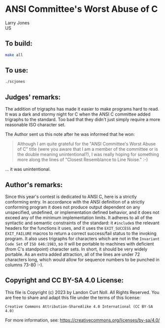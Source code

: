 # ANSI Committee's Worst Abuse of C

Larry Jones\
US


## To build:

```sh
make all
```


## To use:

```sh
./scjones
```


## Judges' remarks:

The addition of trigraphs has made it easier to make programs hard to read.  It
was a dark and stormy night for C when the ANSI C committee added trigraphs to
the standard.  Too bad that they didn't just simply require a more reasonable
ISO character set.

The Author sent us this note after he was informed that he won:

> Although I am quite grateful for the "ANSI Committee's Worst Abuse of C" title
> (were you aware that I am a member of the committee or is the double meaning
> unintentional?), I was really hoping for something more along the lines of
> "Closest Resemblance to Line Noise."  :-)

... it was unintentional.


## Author's remarks:

Since this year's contest is dedicated to ANSI C, here is a strictly conforming
entry.  In accordance with the ANSI definition of a strictly conforming program
it does not produce output dependent on any unspecified, undefined, or
implementation defined behavior, and it does not exceed any of the minimum
implementation limits.  It adheres to all of the syntactic and semantic
constraints of the standard: it `#include`s the relevant headers for the
functions it uses, and it uses the `EXIT_SUCCESS` and `EXIT_FAILURE` macros to
return a correct success/fail status to the invoking program.  It also uses
trigraphs for characters which are not in the `Invariant Code Set` of `ISO
646:1983`, so it will be portable to machines with deficient (from C's
standpoint) character sets.  In short, it should be very widely portable.  As an
extra added attraction, all of the lines are under 72 characters long, which
would allow for sequence numbers to be punched in columns 73-80 :-).


## Copyright and CC BY-SA 4.0 License:

This file is Copyright (c) 2023 by Landon Curt Noll.  All Rights Reserved.
You are free to share and adapt this file under the terms of this license:

    Creative Commons Attribution-ShareAlike 4.0 International (CC BY-SA 4.0)

For more information, see: https://creativecommons.org/licenses/by-sa/4.0/
